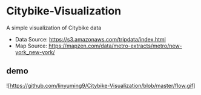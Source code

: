 # Citybike-Visualization
A simple visualization of Citybike data

- Data Source: https://s3.amazonaws.com/tripdata/index.html
- Map Source: https://mapzen.com/data/metro-extracts/metro/new-york_new-york/

## demo
![https://github.com/linyuming9/Citybike-Visualization/blob/master/flow.gif]
